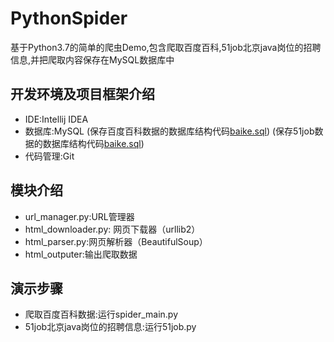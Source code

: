 # PythonSpider
基于Python3.7的简单的爬虫Demo,包含爬取百度百科,51job北京java岗位的招聘信息,并把爬取内容保存在MySQL数据库中

## 开发环境及项目框架介绍
- IDE:Intellij IDEA
- 数据库:MySQL 
(保存百度百科数据的数据库结构代码[baike.sql](https://github.com/suxiongwei/PythonSpider/blob/master/baike.sql))
(保存51job数据的数据库结构代码[baike.sql](https://github.com/suxiongwei/PythonSpider/blob/master/java.sql))
- 代码管理:Git

## 模块介绍
- url_manager.py:URL管理器
- html_downloader.py: 网页下载器（urllib2）
- html_parser.py:网页解析器（BeautifulSoup）
- html_outputer:输出爬取数据
## 演示步骤
- 爬取百度百科数据:运行spider_main.py
- 51job北京java岗位的招聘信息:运行51job.py
